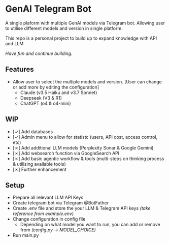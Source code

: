 # GenAI Telegram Bot
A single plaform with multiple GenAI models via Telegram bot. Allowing user to utilise different models and version in single platform.

This repo is a personal project to build up to expand knowledge with API and LLM.   

*Have fun and continue building.*

## Features
- Allow user to select the multiple models and version. [User can change or add more by editing the configuration]
    - Claude (v3.5 Haiku and v3.7 Sonnet)
    - Deepseek (V3 & R1)
    - ChatGPT (o4 & o4-mini)

##  WIP
- [&check;] Add databases
- [&check;] Admin menu to allow for statistc (users, API cost, access control, etc)
- [&cross;] Add additional LLM models (Perplexity Sonar & Google Gemini)
- [&cross;] Add websearch function via GoogleSearch API
- [&cross;] Add basic agentic workflow & tools (multi-steps on thinking process & utilising available tools)
- [&cross;] Further enhancement

## Setup
- Prepare all relevant LLM API Keys 
- Create telegram bot via Telegram @BotFather
- Create .env file and store the your LLM & Telegram API keys *(take reference from example.env)*
- Change configuration in config file
    - Depending on what model you want to run, you can add or remove from *(config.py -> MODEL_CHOICE)*
- Run main.py
